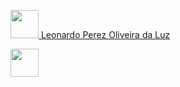 <a href="https://github.com/LndTrinity"><img src="https://github.com/LndTrinity.png" width="45" height="45">
    Leonardo Perez Oliveira da Luz</a> &nbsp;
<p></p>

<a href="https://github.com/TonhaoIsrael"><img src="https://github.com/TonhaoIsrael.png" width="45" height="45"></a> &nbsp;
